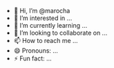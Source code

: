 - 👋 Hi, I’m @marocha
- 👀 I’m interested in ...
- 🌱 I’m currently learning ...
- 💞️ I’m looking to collaborate on ...
- 📫 How to reach me ...
- 😄 Pronouns: ...
- ⚡ Fun fact: ...

<!---
maxarochadmd/maxarochadmd is a ✨ special ✨ repository because its `README.md` (this file) appears on your GitHub profile.
You can click the Preview link to take a look at your changes.
--->
